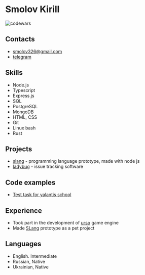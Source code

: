 # Smolov Kirill
![codewars](https://www.codewars.com/users/smolovk/badges/small)

## Contacts
* smolov326@gmail.com
* [telegram](https://t.me/smolovk)

## Skills
* Node.js
* Typescript
* Express.js
* SQL
* PostgreSQL
* MongoDB
* HTML, CSS
* Git
* Linux bash
* Rust

## Projects
* [slang](https://github.com/smolovk/slang) - programming language prototype, made with node js
* [ladybug](https://github.com/ladybug-tracker) - issue tracking software

## Code examples
* [Test task for yalantis school](https://github.com/smolovk/yalantis-test-task)

## Experience
* Took part in the development of [urso](https://github.com/megbrimef/urso) game engine
* Made [SLang](https://github.com/smolovk/slang) prototype as a pet project

## Languages
* English. Intermediate
* Russian, Native
* Ukrainian, Native
